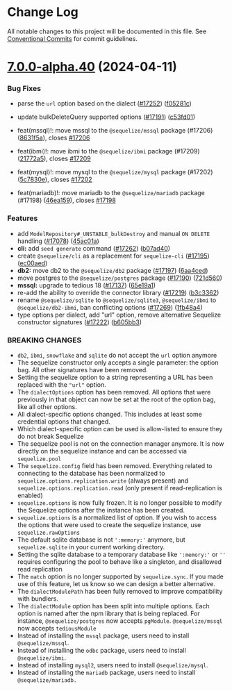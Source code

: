 # Change Log

All notable changes to this project will be documented in this file.
See [Conventional Commits](https://conventionalcommits.org) for commit guidelines.

# [7.0.0-alpha.40](https://github.com/sequelize/sequelize/compare/v7.0.0-alpha.39...v7.0.0-alpha.40) (2024-04-11)

### Bug Fixes

- parse the `url` option based on the dialect ([#17252](https://github.com/sequelize/sequelize/issues/17252)) ([f05281c](https://github.com/sequelize/sequelize/commit/f05281cd406cba7d14c8770d64261ef6b859d143))
- update bulkDeleteQuery supported options ([#17191](https://github.com/sequelize/sequelize/issues/17191)) ([c53fd01](https://github.com/sequelize/sequelize/commit/c53fd0114ab7a796d7b649abd12086e3c6f7d077))

- feat(mssql)!: move mssql to the `@sequelize/mssql` package (#17206) ([8631f5a](https://github.com/sequelize/sequelize/commit/8631f5a51cf81e244f3160d753865bdfa0a2f539)), closes [#17206](https://github.com/sequelize/sequelize/issues/17206)
- feat(ibmi)!: move ibmi to the `@sequelize/ibmi` package (#17209) ([21772a5](https://github.com/sequelize/sequelize/commit/21772a5b2aa4eec952f91ba747093cb737af4af9)), closes [#17209](https://github.com/sequelize/sequelize/issues/17209)
- feat(mysql)!: move mysql to the `@sequelize/mysql` package (#17202) ([5c7830e](https://github.com/sequelize/sequelize/commit/5c7830e976900cca2b8c40535a0e895a66f2d8a6)), closes [#17202](https://github.com/sequelize/sequelize/issues/17202)
- feat(mariadb)!: move mariadb to the `@sequelize/mariadb` package (#17198) ([46ea159](https://github.com/sequelize/sequelize/commit/46ea159306c55c7b3c02ac0ba24a2c0dd3dff4d9)), closes [#17198](https://github.com/sequelize/sequelize/issues/17198)

### Features

- add `ModelRepository#_UNSTABLE_bulkDestroy` and manual `ON DELETE` handling ([#17078](https://github.com/sequelize/sequelize/issues/17078)) ([45ac01a](https://github.com/sequelize/sequelize/commit/45ac01acbb56d815ad195649003501407e31f8b4))
- **cli:** add `seed generate` command ([#17262](https://github.com/sequelize/sequelize/issues/17262)) ([b07ad40](https://github.com/sequelize/sequelize/commit/b07ad40f3f55a4a7bc7c924c3349b542b6e705d9))
- create `@sequelize/cli` as a replacement for `sequelize-cli` ([#17195](https://github.com/sequelize/sequelize/issues/17195)) ([ec00aed](https://github.com/sequelize/sequelize/commit/ec00aed29674bb698445c2c7109b229215e96a0c))
- **db2:** move db2 to the `@sequelize/db2` package ([#17197](https://github.com/sequelize/sequelize/issues/17197)) ([6aa4ced](https://github.com/sequelize/sequelize/commit/6aa4ceda95fb5fb96abaf6e0de3cd116ade664f9))
- move postgres to the `@sequelize/postgres` package ([#17190](https://github.com/sequelize/sequelize/issues/17190)) ([721d560](https://github.com/sequelize/sequelize/commit/721d56061c801015a8ec91d8e0aed30b5da24497))
- **mssql:** upgrade to tedious 18 ([#17137](https://github.com/sequelize/sequelize/issues/17137)) ([65e19a1](https://github.com/sequelize/sequelize/commit/65e19a174f69aaef12f396e062a8270362b48a50))
- re-add the ability to override the connector library ([#17219](https://github.com/sequelize/sequelize/issues/17219)) ([b3c3362](https://github.com/sequelize/sequelize/commit/b3c3362aeca7ce50d0bdb657c6db25f2418dc687))
- rename `@sequelize/sqlite` to `@sequelize/sqlite3`, `@sequelize/ibmi` to `@sequelize/db2-ibmi`, ban conflicting options ([#17269](https://github.com/sequelize/sequelize/issues/17269)) ([1fb48a4](https://github.com/sequelize/sequelize/commit/1fb48a462c96ec64bf8ed19f91662c4d73e1fe3e))
- type options per dialect, add "url" option, remove alternative Sequelize constructor signatures ([#17222](https://github.com/sequelize/sequelize/issues/17222)) ([b605bb3](https://github.com/sequelize/sequelize/commit/b605bb372b1500a75daa46bb4c4ae6f4912094a1))

### BREAKING CHANGES

- `db2`, `ibmi`, `snowflake` and `sqlite` do not accept the `url` option anymore
- The sequelize constructor only accepts a single parameter: the option bag. All other signatures have been removed.
- Setting the sequelize option to a string representing a URL has been replaced with the `"url"` option.
- The `dialectOptions` option has been removed. All options that were previously in that object can now be set at the root of the option bag, like all other options.
- All dialect-specific options changed. This includes at least some credential options that changed.
- Which dialect-specific option can be used is allow-listed to ensure they do not break Sequelize
- The sequelize pool is not on the connection manager anymore. It is now directly on the sequelize instance and can be accessed via `sequelize.pool`
- The `sequelize.config` field has been removed. Everything related to connecting to the database has been normalized to `sequelize.options.replication.write` (always present) and `sequelize.options.replication.read` (only present if read-replication is enabled)
- `sequelize.options` is now fully frozen. It is no longer possible to modify the Sequelize options after the instance has been created.
- `sequelize.options` is a normalized list of option. If you wish to access the options that were used to create the sequelize instance, use `sequelize.rawOptions`
- The default sqlite database is not `':memory:'` anymore, but `sequelize.sqlite` in your current working directory.
- Setting the sqlite database to a temporary database like `':memory:'` or `''` requires configuring the pool to behave like a singleton, and disallowed read replication
- The `match` option is no longer supported by `sequelize.sync`. If you made use of this feature, let us know so we can design a better alternative.
- The `dialectModulePath` has been fully removed to improve compatibility with bundlers.
- The `dialectModule` option has been split into multiple options. Each option is named after the npm library that is being replaced. For instance, `@sequelize/postgres` now accepts `pgModule`. `@sequelize/mssql` now accepts `tediousModule`
- Instead of installing the `mssql` package, users need to install `@sequelize/mssql`.
- Instead of installing the `odbc` package, users need to install `@sequelize/ibmi`.
- Instead of installing `mysql2`, users need to install `@sequelize/mysql`.
- Instead of installing the `mariadb` package, users need to install `@sequelize/mariadb.`
